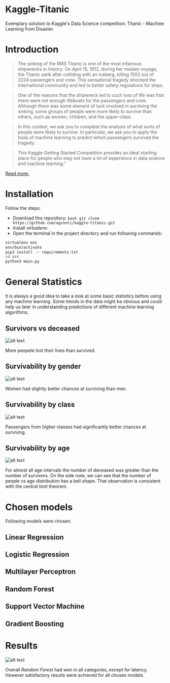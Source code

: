 # Kaggle-Titanic
Exemplary solution to Kaggle's Data Science competition: Titanic - Machine Learning from Disaster.

<h1>Introduction</h1>

> The sinking of the RMS Titanic is one of the most infamous shipwrecks in history. On April 15, 1912, during her maiden voyage, the Titanic sank after colliding with an iceberg, killing 1502 out of 2224 passengers and crew. This sensational tragedy shocked the international community and led to better safety regulations for ships.

> One of the reasons that the shipwreck led to such loss of life was that there were not enough lifeboats for the passengers and crew. Although there was some element of luck involved in surviving the sinking, some groups of people were more likely to survive than others, such as women, children, and the upper-class.

> In this contest, we ask you to complete the analysis of what sorts of people were likely to survive. In particular, we ask you to apply the tools of machine learning to predict which passengers survived the tragedy.

> This Kaggle Getting Started Competition provides an ideal starting place for people who may not have a lot of experience in data science and machine learning."

<a href="https://www.kaggle.com/c/titanic">Read more.</a>

<h1>Installation</h1>

Follow the steps:

- Download this repository: ```bash git clone https://github.com/agconti/kaggle-titanic.git```
- Install <i>virtualenv</i>.
- Open the terminal in the project directory and run following commands:

```bash
virtualenv env
env/bin/activate
pip3 install -r requirements.txt
cd src
python3 main.py
```

<h1>General Statistics</h1>
It is always a good idea to take a look at some basic statistics before using any machine learning. Some trends in the data might be obvious and could help us later in understanding predictions of different machine learning algorithms.

<h2>Survivors vs deceased</h2>

![alt text](https://github.com/djeada/kaggle-titanic/blob/main/resources/survivors_vs_deceased.png)

More peopele lost their lives than survived.

<h2>Survivability by gender</h2>

![alt text](https://github.com/djeada/kaggle-titanic/blob/main/resources/survivability_by_gender.png)

Women had slightly better chances at surviving than men.

<h2>Survivability by class</h2>

![alt text](https://github.com/djeada/kaggle-titanic/blob/main/resources/survivability_by_class.png)

Passengers from higher classes had significantly better chances at surviving.

<h2>Survivability by age</h2>

![alt text](https://github.com/djeada/kaggle-titanic/blob/main/resources/survivability_by_age.png)

For almost all age intervals the number of deceased was greater than the number of survivors. On the side note, we can see that the number of people vs age distribution has a bell shape. That observation is consistent with the central limit theorem.

<h1>Chosen models</h1>

Following models were chosen:

<h2> Linear Regression </h2>

<h2> Logistic Regression </h2>

<h2> Multilayer Perceptron </h2>

<h2> Random Forest </h2>

<h2> Support Vector Machine </h2>

<h2> Gradient Boosting </h2>

<h1>Results</h1>

![alt text](https://github.com/djeada/kaggle-titanic/blob/main/resources/model_comparison.png)

Overall <i>Random Forest</i> had won in all categories, except for latency. However satisfactory results were achieved for all chosen models.
